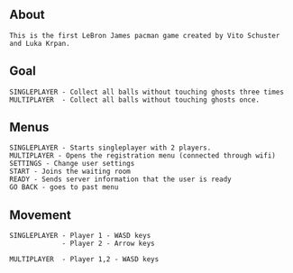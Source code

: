 ## About

	This is the first LeBron James pacman game created by Vito Schuster and Luka Krpan.

## Goal

	SINGLEPLAYER - Collect all balls without touching ghosts three times
	MULTIPLAYER  - Collect all balls without touching ghosts once.
	
## Menus

	SINGLEPLAYER - Starts singleplayer with 2 players.
	MULTIPLAYER - Opens the registration menu (connected through wifi)
	SETTINGS - Change user settings
	START - Joins the waiting room
	READY - Sends server information that the user is ready
	GO BACK - goes to past menu
	
## Movement

	SINGLEPLAYER - Player 1 - WASD keys
				 - Player 2 - Arrow keys
				 
	MULTIPLAYER  - Player 1,2 - WASD keys
